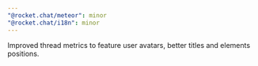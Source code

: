 ```yaml
---
"@rocket.chat/meteor": minor
"@rocket.chat/i18n": minor
---
```


Improved thread metrics to feature user avatars, better titles and elements positions.

